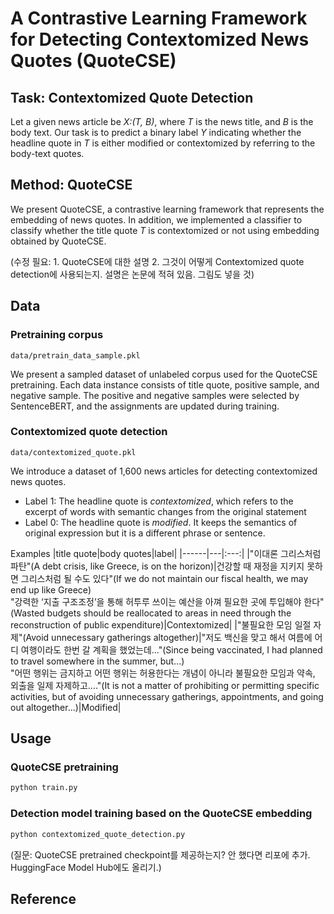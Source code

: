 # A Contrastive Learning Framework for Detecting Contextomized News Quotes (QuoteCSE)

## Task: Contextomized Quote Detection
Let a given news article be *X:(T, B)*, where *T* is the news title, and *B* is the body text. Our task is to predict a binary label *Y* indicating whether the headline quote in *T* is either modified or contextomized by referring to the body-text quotes.

## Method: QuoteCSE

We present QuoteCSE, a contrastive learning framework that represents the embedding of news quotes. In addition, we implemented a classifier to classify whether the title quote *T* is contextomized or not using embedding obtained by QuoteCSE. 

(수정 필요: 1. QuoteCSE에 대한 설명 2. 그것이 어떻게 Contextomized quote detection에 사용되는지. 설명은 논문에 적혀 있음. 그림도 넣을 것)

## Data

### Pretraining corpus
```
data/pretrain_data_sample.pkl
```
We present a sampled dataset of unlabeled corpus used for the QuoteCSE pretraining. Each data instance consists of title quote, positive sample, and negative sample. The positive and negative samples were selected by SentenceBERT, and the assignments are updated during training.

### Contextomized quote detection
```
data/contextomized_quote.pkl
```
We introduce a dataset of 1,600 news articles for detecting contextomized news quotes.
- Label 1: The headline quote is *contextomized*, which refers to the excerpt of words with semantic changes from the original statement
- Label 0: The headline quote is *modified*. It keeps the semantics of original expression but it is a different phrase or sentence.

Examples
|title quote|body quotes|label|
|------|---|:---:|
|"이대론 그리스처럼 파탄"(A debt crisis, like Greece, is on the horizon)|건강할 때 재정을 지키지 못하면 그리스처럼 될 수도 있다"(If we do not maintain our fiscal health, we may end up like Greece) <br/> "강력한 ‘지출 구조조정’을 통해 허투루 쓰이는 예산을 아껴 필요한 곳에 투입해야 한다"(Wasted budgets should be reallocated to areas in need through the reconstruction of public expenditure)|Contextomized|
|"불필요한 모임 일절 자제"(Avoid unnecessary gatherings altogether)|"저도 백신을 맞고 해서 여름에 어디 여행이라도 한번 갈 계획을 했었는데..."(Since being vaccinated, I had planned to travel somewhere in the summer, but...) <br/> "어떤 행위는 금지하고 어떤 행위는 허용한다는 개념이 아니라 불필요한 모임과 약속, 외출을 일제 자제하고…."(It is not a matter of prohibiting or permitting specific activities, but of avoiding unnecessary gatherings, appointments, and going out altogether...)|Modified|


## Usage

### QuoteCSE pretraining
```python
python train.py 
```

### Detection model training based on the QuoteCSE embedding
```python
python contextomized_quote_detection.py 
```
(질문: QuoteCSE pretrained checkpoint를 제공하는지? 안 했다면 리포에 추가. HuggingFace Model Hub에도 올리기.)

## Reference

